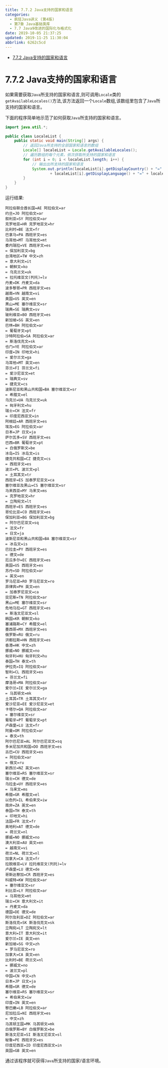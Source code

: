 ```yaml
---
title: 7.7.2 Java支持的国家和语言
categories: 
  - 疯狂Java讲义 (第4版)
  - 第7章 Java基础类库
  - 7.7 Java9改进的国际化与格式化
date: 2019-10-05 21:37:25
updated: 2019-11-25 11:30:04
abbrlink: 6262c5cd
---
```

<div id='my_toc'>

- [7.7.2 Java支持的国家和语言](/JavaReadingNotes/6262c5cd/#7-7-2-Java支持的国家和语言)

</div>
<!--more-->
<script>if (navigator.platform.toLowerCase() == 'win32'){document.getElementById('my_toc').style.display = 'none';}</script>

<!--end-->
<!--SSTStart-->
# 7.7.2 Java支持的国家和语言 #
如果需要获取`Java`所支持的国家和语言,则可调用`Locale`类的`getAvailableLocales()`方法,该方法返回一个`Locale`数组,该数组里包含了`Java`所支持的国家和语言。
<!--SSTStop-->

下面的程序简单地示范了如何获取`Java`所支持的国家和语言。
```java
import java.util.*;

public class LocaleList {
    public static void main(String[] args) {
        // 返回Java所支持的全部国家和语言的数组
        Locale[] localeList = Locale.getAvailableLocales();
        // 遍历数组的每个元素，依次获取所支持的国家和语言
        for (int i = 0; i < localeList.length; i++) {
            // 输出出所支持的国家和语言
            System.out.println(localeList[i].getDisplayCountry() + "=" + localeList[i].getCountry() + " "
                    + localeList[i].getDisplayLanguage() + "=" + localeList[i].getLanguage());
        }
    }
}
```
运行结果:
```
阿拉伯联合酋长国=AE 阿拉伯文=ar
约旦=JO 阿拉伯文=ar
叙利亚=SY 阿拉伯文=ar
克罗地亚=HR 克罗地亚文=hr
比利时=BE 法文=fr
巴拿马=PA 西班牙文=es
马耳他=MT 马耳他文=mt
委内瑞拉=VE 西班牙文=es
= 保加利亚文=bg
台湾地区=TW 中文=zh
= 意大利文=it
= 朝鲜文=ko
= 乌克兰文=uk
= 拉托维亚文(列托)=lv
丹麦=DK 丹麦文=da
波多黎哥=PR 西班牙文=es
越南=VN 越南文=vi
美国=US 英文=en
黑山=ME 塞尔维亚文=sr
瑞典=SE 瑞典文=sv
玻利维亚=BO 西班牙文=es
新加坡=SG 英文=en
巴林=BH 阿拉伯文=ar
= 葡萄牙文=pt
沙特阿拉伯=SA 阿拉伯文=ar
= 斯洛伐克文=sk
也门=YE 阿拉伯文=ar
印度=IN 印地文=hi
= 爱尔兰文=ga
马耳他=MT 英文=en
芬兰=FI 芬兰文=fi
= 爱沙尼亚文=et
= 瑞典文=sv
= 捷克文=cs
波斯尼亚和黑山共和国=BA 塞尔维亚文=sr
= 希腊文=el
乌克兰=UA 乌克兰文=uk
= 匈牙利文=hu
瑞士=CH 法文=fr
= 印度尼西亚文=in
阿根廷=AR 西班牙文=es
埃及=EG 阿拉伯文=ar
日本=JP 日文=ja
萨尔瓦多=SV 西班牙文=es
巴西=BR 葡萄牙文=pt
= 白俄罗斯文=be
冰岛=IS 冰岛文=is
捷克共和国=CZ 捷克文=cs
= 西班牙文=es
波兰=PL 波兰文=pl
= 土耳其文=tr
西班牙=ES 加泰罗尼亚文=ca
塞尔维亚及黑山=CS 塞尔维亚文=sr
马来西亚=MY 马来文=ms
= 克罗地亚文=hr
= 立陶宛文=lt
西班牙=ES 西班牙文=es
哥伦比亚=CO 西班牙文=es
保加利亚=BG 保加利亚文=bg
= 阿尔巴尼亚文=sq
= 法文=fr
= 日文=ja
波斯尼亚和黑山共和国=BA 塞尔维亚文=sr
= 冰岛文=is
巴拉圭=PY 西班牙文=es
= 德文=de
厄瓜多尔=EC 西班牙文=es
美国=US 西班牙文=es
苏丹=SD 阿拉伯文=ar
= 英文=en
罗马尼亚=RO 罗马尼亚文=ro
菲律宾=PH 英文=en
= 加泰罗尼亚文=ca
突尼斯=TN 阿拉伯文=ar
黑山=ME 塞尔维亚文=sr
危地马拉=GT 西班牙文=es
= 斯洛文尼亚文=sl
韩国=KR 朝鲜文=ko
塞浦路斯=CY 希腊文=el
墨西哥=MX 西班牙文=es
俄罗斯=RU 俄文=ru
洪都拉斯=HN 西班牙文=es
香港=HK 中文=zh
挪威=NO 挪威文=no
匈牙利=HU 匈牙利文=hu
泰国=TH 泰文=th
伊拉克=IQ 阿拉伯文=ar
智利=CL 西班牙文=es
= 芬兰文=fi
摩洛哥=MA 阿拉伯文=ar
爱尔兰=IE 爱尔兰文=ga
= 马其顿文=mk
土耳其=TR 土耳其文=tr
爱沙尼亚=EE 爱沙尼亚文=et
卡塔尔=QA 阿拉伯文=ar
= 塞尔维亚文=sr
葡萄牙=PT 葡萄牙文=pt
卢森堡=LU 法文=fr
阿曼=OM 阿拉伯文=ar
= 泰文=th
阿尔巴尼亚=AL 阿尔巴尼亚文=sq
多米尼加共和国=DO 西班牙文=es
古巴=CU 西班牙文=es
= 阿拉伯文=ar
= 俄文=ru
新西兰=NZ 英文=en
塞尔维亚=RS 塞尔维亚文=sr
瑞士=CH 德文=de
乌拉圭=UY 西班牙文=es
= 马来文=ms
希腊=GR 希腊文=el
以色列=IL 希伯来文=iw
南非=ZA 英文=en
泰国=TH 泰文=th
= 印地文=hi
法国=FR 法文=fr
奥地利=AT 德文=de
= 荷兰文=nl
挪威=NO 挪威文=no
澳大利亚=AU 英文=en
= 越南文=vi
荷兰=NL 荷兰文=nl
加拿大=CA 法文=fr
拉脱维亚=LV 拉托维亚文(列托)=lv
卢森堡=LU 德文=de
哥斯达黎加=CR 西班牙文=es
科威特=KW 阿拉伯文=ar
= 塞尔维亚文=sr
利比亚=LY 阿拉伯文=ar
= 马耳他文=mt
瑞士=CH 意大利文=it
= 丹麦文=da
德国=DE 德文=de
阿尔及利亚=DZ 阿拉伯文=ar
斯洛伐克=SK 斯洛伐克文=sk
立陶宛=LT 立陶宛文=lt
意大利=IT 意大利文=it
爱尔兰=IE 英文=en
新加坡=SG 中文=zh
= 罗马尼亚文=ro
加拿大=CA 英文=en
比利时=BE 荷兰文=nl
= 挪威文=no
= 波兰文=pl
中国=CN 中文=zh
日本=JP 日文=ja
希腊=GR 德文=de
塞尔维亚=RS 塞尔维亚文=sr
= 希伯来文=iw
印度=IN 英文=en
黎巴嫩=LB 阿拉伯文=ar
尼加拉瓜=NI 西班牙文=es
= 中文=zh
马其顿王国=MK 马其顿文=mk
白俄罗斯=BY 白俄罗斯文=be
斯洛文尼亚=SI 斯洛文尼亚文=sl
秘鲁=PE 西班牙文=es
印度尼西亚=ID 印度尼西亚文=in
英国=GB 英文=en
```
通过该程序就可获得`Java`所支持的国家/语言环境。
